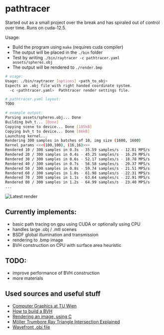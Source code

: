 # pathtracer

Started out as a small project over the break and has spiraled out of control over time. Runs on cuda-12.5.

Usage:
- Build the program using ```make``` (requires cuda compiler)
- The output will be placed in the ```./bin``` folder
- Test by writing ```./bin/raytracer -c pathtracer.yaml assets/spheres.obj ```
- The output will be rendered to ```./render.bmp```

```sh
# usage:
Usage: ./bin/raytracer [options] <path_to_obj>
Expects an .obj file with right handed coordinate system.
  -c <pathtracer.yaml>  Pathtracer render settings file.

# pathtracer.yaml layout:
TODO

# example output:
Parsing assets/spheres.obj... Done 
Building bvh_t... [Done]
Copying scene to device... Done [105kB]
Copying bvh_t to device... Done [86kB]
Launching kernel... 
Rendering 300 samples in batches of 10, img size (1600, 1600)
Kernel params <<<(100,100), (16,16)>>>
Rendered 10 / 300 samples in 0.3s - 35.59 samples/s - 12.81 MPS/s
Rendered 20 / 300 samples in 0.4s - 45.25 samples/s - 16.29 MPS/s
Rendered 30 / 300 samples in 0.6s - 52.17 samples/s - 18.78 MPS/s
Rendered 40 / 300 samples in 0.7s - 56.58 samples/s - 20.37 MPS/s
Rendered 50 / 300 samples in 0.8s - 59.74 samples/s - 21.51 MPS/s
Rendered 60 / 300 samples in 1.0s - 61.98 samples/s - 22.31 MPS/s
Rendered 70 / 300 samples in 1.1s - 63.64 samples/s - 22.91 MPS/s
Rendered 80 / 300 samples in 1.2s - 64.99 samples/s - 23.40 MPS/s
...
```

![Latest render](/glass.bmp)

## Currently implements:
* basic path tracing on gpu using CUDA or optionally using CPU
* handles large .obj / .mtl scenes
* BSDF global illumination and transmission
* rendering to .bmp image
* BVH construction on CPU with surface area heuristic

## TODO:
* improve performance of BVH construction
* more materials

## Used sources and useful stuff

* [Computer Graphics at TU Wien](https://www.youtube.com/@cgtuwien)
* [How to build a BVH](https://jacco.ompf2.com/2022/04/13/how-to-build-a-bvh-part-1-basics/)
* [Rendering an image, using C](https://stackoverflow.com/questions/27613601/rendering-an-image-using-c)
* [Möller Trumbore Ray Triangle Intersection Explained](https://www.youtube.com/watch?v=fK1RPmF_zjQ)
* [Wavefront .obj file](https://en.wikipedia.org/wiki/Wavefront_.obj_file)